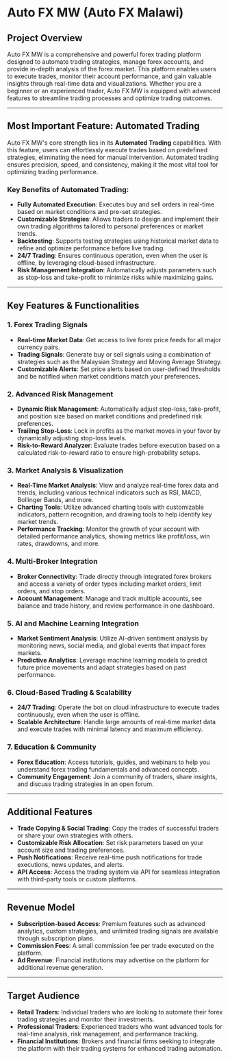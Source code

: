 # Auto FX MW (Auto FX Malawi)

## Project Overview
Auto FX MW is a comprehensive and powerful forex trading platform designed to automate trading strategies, manage forex accounts, and provide in-depth analysis of the forex market. This platform enables users to execute trades, monitor their account performance, and gain valuable insights through real-time data and visualizations. Whether you are a beginner or an experienced trader, Auto FX MW is equipped with advanced features to streamline trading processes and optimize trading outcomes.

---

## **Most Important Feature: Automated Trading**
Auto FX MW's core strength lies in its **Automated Trading** capabilities. With this feature, users can effortlessly execute trades based on predefined strategies, eliminating the need for manual intervention. Automated trading ensures precision, speed, and consistency, making it the most vital tool for optimizing trading performance.

### Key Benefits of Automated Trading:
- **Fully Automated Execution**: Executes buy and sell orders in real-time based on market conditions and pre-set strategies.
- **Customizable Strategies**: Allows traders to design and implement their own trading algorithms tailored to personal preferences or market trends.
- **Backtesting**: Supports testing strategies using historical market data to refine and optimize performance before live trading.
- **24/7 Trading**: Ensures continuous operation, even when the user is offline, by leveraging cloud-based infrastructure.
- **Risk Management Integration**: Automatically adjusts parameters such as stop-loss and take-profit to minimize risks while maximizing gains.

---

## Key Features & Functionalities

### 1. Forex Trading Signals
- **Real-time Market Data**: Get access to live forex price feeds for all major currency pairs.
- **Trading Signals**: Generate buy or sell signals using a combination of strategies such as the Malaysian Strategy and Moving Average Strategy.
- **Customizable Alerts**: Set price alerts based on user-defined thresholds and be notified when market conditions match your preferences.

### 2. Advanced Risk Management
- **Dynamic Risk Management**: Automatically adjust stop-loss, take-profit, and position size based on market conditions and predefined risk preferences.
- **Trailing Stop-Loss**: Lock in profits as the market moves in your favor by dynamically adjusting stop-loss levels.
- **Risk-to-Reward Analyzer**: Evaluate trades before execution based on a calculated risk-to-reward ratio to ensure high-probability setups.

### 3. Market Analysis & Visualization
- **Real-Time Market Analysis**: View and analyze real-time forex data and trends, including various technical indicators such as RSI, MACD, Bollinger Bands, and more.
- **Charting Tools**: Utilize advanced charting tools with customizable indicators, pattern recognition, and drawing tools to help identify key market trends.
- **Performance Tracking**: Monitor the growth of your account with detailed performance analytics, showing metrics like profit/loss, win rates, drawdowns, and more.

### 4. Multi-Broker Integration
- **Broker Connectivity**: Trade directly through integrated forex brokers and access a variety of order types including market orders, limit orders, and stop orders.
- **Account Management**: Manage and track multiple accounts, see balance and trade history, and review performance in one dashboard.

### 5. AI and Machine Learning Integration
- **Market Sentiment Analysis**: Utilize AI-driven sentiment analysis by monitoring news, social media, and global events that impact forex markets.
- **Predictive Analytics**: Leverage machine learning models to predict future price movements and adapt strategies based on past performance.

### 6. Cloud-Based Trading & Scalability
- **24/7 Trading**: Operate the bot on cloud infrastructure to execute trades continuously, even when the user is offline.
- **Scalable Architecture**: Handle large amounts of real-time market data and execute trades with minimal latency and maximum efficiency.

### 7. Education & Community
- **Forex Education**: Access tutorials, guides, and webinars to help you understand forex trading fundamentals and advanced concepts.
- **Community Engagement**: Join a community of traders, share insights, and discuss trading strategies in an open forum.

---

## Additional Features
- **Trade Copying & Social Trading**: Copy the trades of successful traders or share your own strategies with others.
- **Customizable Risk Allocation**: Set risk parameters based on your account size and trading preferences.
- **Push Notifications**: Receive real-time push notifications for trade executions, news updates, and alerts.
- **API Access**: Access the trading system via API for seamless integration with third-party tools or custom platforms.

---

## Revenue Model
- **Subscription-based Access**: Premium features such as advanced analytics, custom strategies, and unlimited trading signals are available through subscription plans.
- **Commission Fees**: A small commission fee per trade executed on the platform.
- **Ad Revenue**: Financial institutions may advertise on the platform for additional revenue generation.

---

## Target Audience
- **Retail Traders**: Individual traders who are looking to automate their forex trading strategies and monitor their investments.
- **Professional Traders**: Experienced traders who want advanced tools for real-time analysis, risk management, and performance tracking.
- **Financial Institutions**: Brokers and financial firms seeking to integrate the platform with their trading systems for enhanced trading automation.
